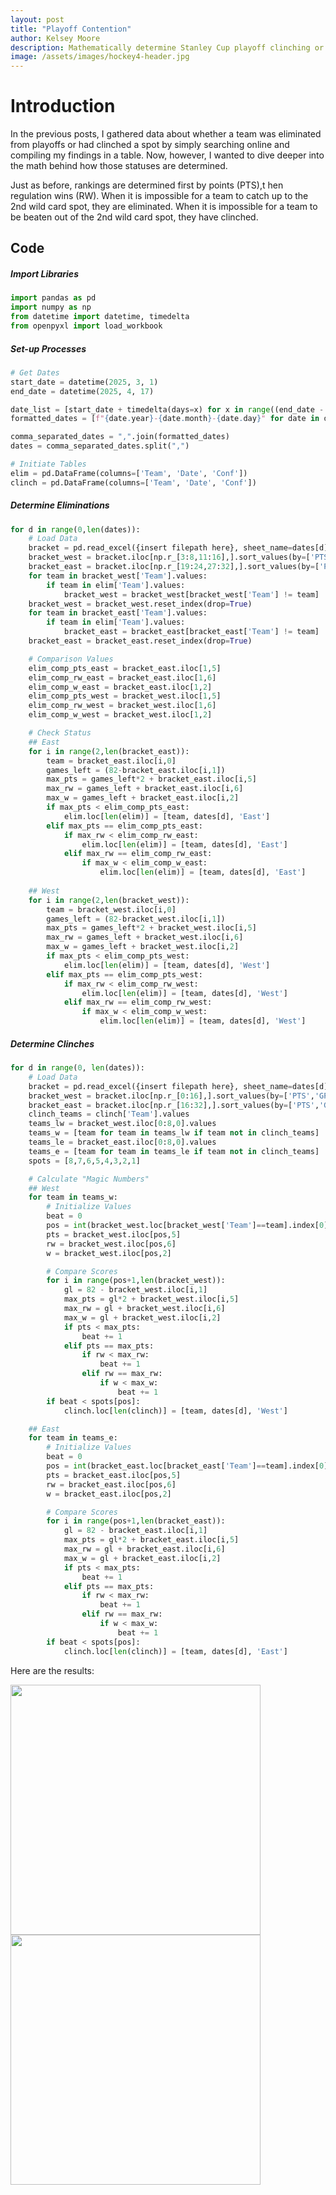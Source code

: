 ```yaml
---
layout: post
title: "Playoff Contention"
author: Kelsey Moore
description: Mathematically determine Stanley Cup playoff clinching or elimination
image: /assets/images/hockey4-header.jpg
---
```


# Introduction

In the previous posts, I gathered data about whether a team was eliminated from playoffs or had clinched a spot by simply searching online and compiling my findings in a table. Now, however, I wanted to dive deeper into the math behind how those statuses are determined.

Just as before, rankings are determined first by points (PTS),t hen regulation wins (RW). When it is impossible for a team to catch up to the 2nd wild card spot, they are eliminated. When it is impossible for a team to be beaten out of the 2nd wild card spot, they have clinched.

## Code

##### Import Libraries
```python
import pandas as pd
import numpy as np
from datetime import datetime, timedelta
from openpyxl import load_workbook
```

##### Set-up Processes
```python
# Get Dates
start_date = datetime(2025, 3, 1)
end_date = datetime(2025, 4, 17)

date_list = [start_date + timedelta(days=x) for x in range((end_date - start_date).days + 1)]
formatted_dates = [f"{date.year}-{date.month}-{date.day}" for date in date_list]

comma_separated_dates = ",".join(formatted_dates)
dates = comma_separated_dates.split(",")

# Initiate Tables
elim = pd.DataFrame(columns=['Team', 'Date', 'Conf'])
clinch = pd.DataFrame(columns=['Team', 'Date', 'Conf'])
```

##### Determine Eliminations
```python
for d in range(0,len(dates)):
    # Load Data
    bracket = pd.read_excel({insert filepath here}, sheet_name=dates[d]) # NHL Records.xlsx
    bracket_west = bracket.iloc[np.r_[3:8,11:16],].sort_values(by=['PTS','GP','RW','W'], ascending=[False, True, False, False]).reset_index(drop=True)
    bracket_east = bracket.iloc[np.r_[19:24,27:32],].sort_values(by=['PTS','GP','RW','W'], ascending=[False, True, False, False]).reset_index(drop=True)
    for team in bracket_west['Team'].values:
        if team in elim['Team'].values:
            bracket_west = bracket_west[bracket_west['Team'] != team]
    bracket_west = bracket_west.reset_index(drop=True)
    for team in bracket_east['Team'].values:
        if team in elim['Team'].values:
            bracket_east = bracket_east[bracket_east['Team'] != team]
    bracket_east = bracket_east.reset_index(drop=True)    

    # Comparison Values
    elim_comp_pts_east = bracket_east.iloc[1,5]
    elim_comp_rw_east = bracket_east.iloc[1,6]
    elim_comp_w_east = bracket_east.iloc[1,2]
    elim_comp_pts_west = bracket_west.iloc[1,5]
    elim_comp_rw_west = bracket_west.iloc[1,6]
    elim_comp_w_west = bracket_west.iloc[1,2]

    # Check Status
    ## East
    for i in range(2,len(bracket_east)):
        team = bracket_east.iloc[i,0]
        games_left = (82-bracket_east.iloc[i,1])
        max_pts = games_left*2 + bracket_east.iloc[i,5]
        max_rw = games_left + bracket_east.iloc[i,6]
        max_w = games_left + bracket_east.iloc[i,2]
        if max_pts < elim_comp_pts_east:
            elim.loc[len(elim)] = [team, dates[d], 'East']
        elif max_pts == elim_comp_pts_east:
            if max_rw < elim_comp_rw_east:
                elim.loc[len(elim)] = [team, dates[d], 'East']
            elif max_rw == elim_comp_rw_east:
                if max_w < elim_comp_w_east:
                    elim.loc[len(elim)] = [team, dates[d], 'East']
    
    ## West
    for i in range(2,len(bracket_west)):
        team = bracket_west.iloc[i,0]
        games_left = (82-bracket_west.iloc[i,1])
        max_pts = games_left*2 + bracket_west.iloc[i,5]
        max_rw = games_left + bracket_west.iloc[i,6]
        max_w = games_left + bracket_west.iloc[i,2]
        if max_pts < elim_comp_pts_west:
            elim.loc[len(elim)] = [team, dates[d], 'West']
        elif max_pts == elim_comp_pts_west:
            if max_rw < elim_comp_rw_west:
                elim.loc[len(elim)] = [team, dates[d], 'West']
            elif max_rw == elim_comp_rw_west:
                if max_w < elim_comp_w_west:
                    elim.loc[len(elim)] = [team, dates[d], 'West']
```

##### Determine Clinches
```python
for d in range(0, len(dates)):
    # Load Data
    bracket = pd.read_excel({insert filepath here}, sheet_name=dates[d]) # NHL Records.xlsx
    bracket_west = bracket.iloc[np.r_[0:16],].sort_values(by=['PTS','GP','RW','W'], ascending=[False, True, False, False]).reset_index(drop=True)
    bracket_east = bracket.iloc[np.r_[16:32],].sort_values(by=['PTS','GP','RW','W'], ascending=[False, True, False, False]).reset_index(drop=True)
    clinch_teams = clinch['Team'].values
    teams_lw = bracket_west.iloc[0:8,0].values
    teams_w = [team for team in teams_lw if team not in clinch_teams]
    teams_le = bracket_east.iloc[0:8,0].values
    teams_e = [team for team in teams_le if team not in clinch_teams]
    spots = [8,7,6,5,4,3,2,1]

    # Calculate "Magic Numbers"
    ## West
    for team in teams_w:
        # Initialize Values
        beat = 0
        pos = int(bracket_west.loc[bracket_west['Team']==team].index[0])
        pts = bracket_west.iloc[pos,5]
        rw = bracket_west.iloc[pos,6]
        w = bracket_west.iloc[pos,2]

        # Compare Scores
        for i in range(pos+1,len(bracket_west)):
            gl = 82 - bracket_west.iloc[i,1]
            max_pts = gl*2 + bracket_west.iloc[i,5]
            max_rw = gl + bracket_west.iloc[i,6]
            max_w = gl + bracket_west.iloc[i,2]
            if pts < max_pts:
                beat += 1
            elif pts == max_pts:
                if rw < max_rw:
                    beat += 1
                elif rw == max_rw:
                    if w < max_w:
                        beat += 1
        if beat < spots[pos]:
            clinch.loc[len(clinch)] = [team, dates[d], 'West']

    ## East
    for team in teams_e:
        # Initialize Values
        beat = 0
        pos = int(bracket_east.loc[bracket_east['Team']==team].index[0])
        pts = bracket_east.iloc[pos,5]
        rw = bracket_east.iloc[pos,6]
        w = bracket_east.iloc[pos,2]

        # Compare Scores
        for i in range(pos+1,len(bracket_east)):
            gl = 82 - bracket_east.iloc[i,1]
            max_pts = gl*2 + bracket_east.iloc[i,5]
            max_rw = gl + bracket_east.iloc[i,6]
            max_w = gl + bracket_east.iloc[i,2]
            if pts < max_pts:
                beat += 1
            elif pts == max_pts:
                if rw < max_rw:
                    beat += 1
                elif rw == max_rw:
                    if w < max_w:
                        beat += 1
        if beat < spots[pos]:
            clinch.loc[len(clinch)] = [team, dates[d], 'East']
```

Here are the results: 

<p float="left">
  <img src="https://raw.githubusercontent.com/kbmoore02/NHL-Data-Analysis/main/assets/images/clinched.png" style="width:400px; vertical-align: top;" />
  <img src="https://raw.githubusercontent.com/kbmoore02/NHL-Data-Analysis/main/assets/images/eliminated.png" style="width:400px; vertical-align: top;" /> 
</p>
